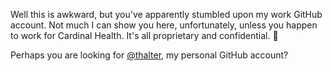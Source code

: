 Well this is awkward, but you've apparently stumbled upon my work GitHub account. Not much I can show you here, unfortunately, unless you happen to work for Cardinal Health. It's all proprietary and confidential. 🤫

Perhaps you are looking for [@thalter](https://github.com/thalter), my personal GitHub account?


